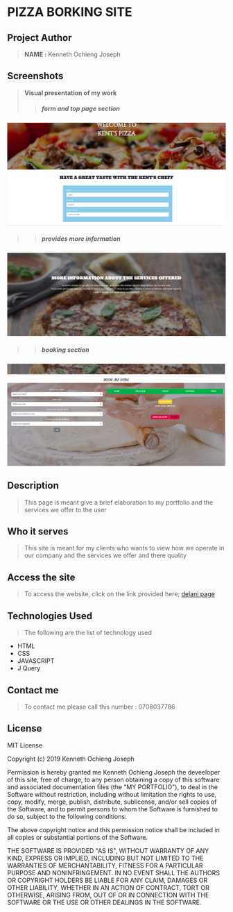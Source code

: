 
 # PIZZA BORKING SITE


## Project Author
> **NAME :** Kenneth Ochieng Joseph

## Screenshots
> **Visual presentation of my work**
 >>##### form and top page section
![this shows the top page](images/form.png)
 >>##### provides more information 
![this shows the contact section](images/more.png)
>>##### booking section
![this shows the what we do section and portfolio](images/book.png)


 ## Description
>This page is meant give a brief elaboration to my portfolio and the services we offer to the user

## Who it serves
>This site is meant for my clients who wants to view how we operate in our company and the services we offer and there quality 

## Access the site
> To access the website, click on the link provided here;
>[delani page](https://kenneth-joseph.github.io/delaniStudio/)

## Technologies Used
>The following are the list of technology used
 - HTML
 - CSS
 - JAVASCRIPT
 - J Query

 ## Contact me
 > To contact me please call this number : 0708037786

 ## License
  MIT License

Copyright (c) 2019 Kenneth Ochieng Joseph

Permission is hereby granted me Kenneth Ochieng Joseph the deveeloper of this site, free of charge, to any person obtaining a copy
of this software and associated documentation files (the "MY PORTFOLIO"), to deal
in the Software without restriction, including without limitation the rights
to use, copy, modify, merge, publish, distribute, sublicense, and/or sell
copies of the Software, and to permit persons to whom the Software is
furnished to do so, subject to the following conditions:

The above copyright notice and this permission notice shall be included in all
copies or substantial portions of the Software.

THE SOFTWARE IS PROVIDED "AS IS", WITHOUT WARRANTY OF ANY KIND, EXPRESS OR
IMPLIED, INCLUDING BUT NOT LIMITED TO THE WARRANTIES OF MERCHANTABILITY,
FITNESS FOR A PARTICULAR PURPOSE AND NONINFRINGEMENT. IN NO EVENT SHALL THE
AUTHORS OR COPYRIGHT HOLDERS BE LIABLE FOR ANY CLAIM, DAMAGES OR OTHER
LIABILITY, WHETHER IN AN ACTION OF CONTRACT, TORT OR OTHERWISE, ARISING FROM,
OUT OF OR IN CONNECTION WITH THE SOFTWARE OR THE USE OR OTHER DEALINGS IN THE
SOFTWARE. 